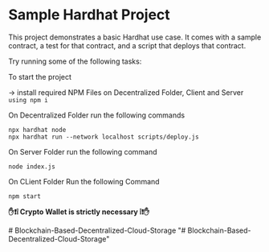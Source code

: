 # Sample Hardhat Project

This project demonstrates a basic Hardhat use case. It comes with a sample contract, a test for that contract, and a script that deploys that contract.

Try running some of the following tasks:

To start the project 

-> install required NPM Files on Decentralized Folder, Client and Server ```using npm i```

On Decentralized Folder run the following commands
 ```shell
npx hardhat node
npx hardhat run --network localhost scripts/deploy.js
```
On Server Folder run the following command
```shell
node index.js
```
On CLient Folder Run the following Command
```shell
npm start
```

**✋❗️❕ Crypto Wallet is strictly necessary ❕❗️✋**

#   B l o c k c h a i n - B a s e d - D e c e n t r a l i z e d - C l o u d - S t o r a g e  
 "# Blockchain-Based-Decentralized-Cloud-Storage" 
